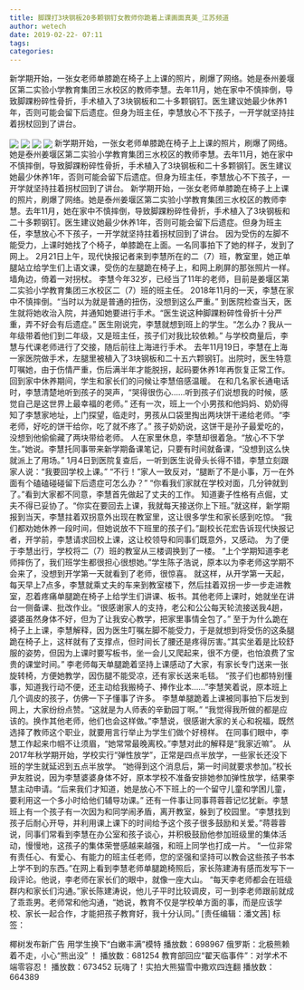 ```yaml
---
title: 脚踝打3块钢板20多颗钢钉女教师你跪着上课画面真美_江苏频道
author: wetech
date: 2019-02-22- 07:11
tags: 
categories: 
---
```

新学期开始，一张女老师单膝跪在椅子上上课的照片，刷爆了网络。她是泰州姜堰区第二实验小学教育集团三水校区的教师李慧。去年11月，她在家中不慎摔倒，导致脚踝粉碎性骨折，手术植入了3块钢板和二十多颗钢钉。医生建议她最少休养1年，否则可能会留下后遗症。但身为班主任，李慧放心不下孩子，一开学就坚持拄着拐杖回到了讲台。
<!-- more -->
                
<img align="center" border="0" src="http://p0.ifengimg.com/a/2019_08/6570fddaefc82b4_size55_w300_h225.jpg" />
                
<img align="center" border="0" src="http://p3.ifengimg.com/a/2019_08/df508a686f72fa2_size63_w300_h224.jpg" />
            
<img align="center" border="0" src="http://p2.ifengimg.com/a/2019_08/9d472636403f6a7_size85_w300_h254.jpg" />
<img align="center" border="0" src="http://p2.ifengimg.com/a/2016/0810/204c433878d5cf9size1_w16_h16.png" />
新学期开始，一张女老师单膝跪在椅子上上课的照片，刷爆了网络。她是泰州姜堰区第二实验小学教育集团三水校区的教师李慧。去年11月，她在家中不慎摔倒，导致脚踝粉碎性骨折，手术植入了3块钢板和二十多颗钢钉。医生建议她最少休养1年，否则可能会留下后遗症。但身为班主任，李慧放心不下孩子，一开学就坚持拄着拐杖回到了讲台。
新学期开始，一张女老师单膝跪在椅子上上课的照片，刷爆了网络。她是泰州姜堰区第二实验小学教育集团三水校区的教师李慧。去年11月，她在家中不慎摔倒，导致脚踝粉碎性骨折，手术植入了3块钢板和二十多颗钢钉。医生建议她最少休养1年，否则可能会留下后遗症。但身为班主任，李慧放心不下孩子，一开学就坚持拄着拐杖回到了讲台。
因为受伤的左脚不能受力，上课时她找了个椅子，单膝跪在上面。一名同事拍下了她的样子，发到了网上。
2月21日上午，现代快报记者来到李慧所在的二（7）班，教室里，她正单腿站立给学生们上语文课，受伤的左腿跪在椅子上，和网上刷屏的那张照片一样。墙角边，倚着一对拐杖。
李慧今年32岁，已经当了11年的老师，目前是姜堰区第二实验小学教育集团三水校区二（7）班的班主任。
2018年11月的一天，李慧在家中不慎摔倒。“当时以为就是普通的扭伤，没想到这么严重。”
到医院检查当天，医生就将她收治入院，并通知她要进行手术。“医生说这种脚踝粉碎性骨折十分严重，弄不好会有后遗症。”
医生刚说完，李慧就想到班上的学生。“怎么办？我从一年级带着他们到二年级，又是班主任，孩子们对我比较依赖。”
与学校商量后，李慧与代课老师进行了交接，随后前往上海进行手术。
去年11月19日，李慧在上海一家医院做手术，左腿里被植入了3块钢板和二十五六颗钢钉。出院时，医生特意叮嘱她，由于伤情严重，伤后满半年才能脱拐，起码要休养1年再恢复正常工作。
回到家中休养期间，学生和家长们的问候让李慧倍感温暖。
在和几名家长通电话时，李慧清楚地听到孩子的哭声，“哭得很伤心……听到孩子们说想我的时候，感觉自己是这世界上最幸福的老师。”
还有一次，班上一个小男孩和他妈妈、奶奶得知了李慧家地址，上门探望，临走时，男孩从口袋里掏出两块饼干递给老师。“李老师，好吃的饼干给你，吃了就不疼了。”
孩子奶奶说，这饼干是孙子最爱吃的，没想到他偷偷藏了两块带给老师。
人在家里休息，李慧却很着急。“放心不下学生。”她说。李慧托同事带来新学期备课笔记，只要有时间就备课，“没想到这么快就派上了用场。”
1月4日到医院复查后，一听到医生说骨头长得不错，李慧立刻跟家人说：“我要回学校上课。”
“不行！”家人一致反对，“腿断了不是小事，万一在外面有个磕磕碰碰留下后遗症可怎么办？”
“你看我们家就在学校对面，几分钟就到了。”看到大家都不同意，李慧首先做起了丈夫的工作。
知道妻子性格有点倔，丈夫不得已妥协了。“你实在要回去上课，我就每天接送你上下班。”就这样，新学期报到当天，李慧拄着双拐意外出现在教室里，这让很多学生和家长感到吃惊。
“我们都劝她休养一段时间，但她说放不下班里的孩子们。”副校长花宏告诉现代快报记者，开学前，李慧请求回校上课，这让校领导和同事们既意外，又感动。
为了便于李慧出行，学校将二（7）班的教室从三楼调换到了一楼。
“上个学期知道李老师摔伤了，我们班学生都很担心很想她。”学生陈子浩说，原本以为李老师这学期不会来了，没想到开学第一天就看到了老师，很惊喜。
就这样，从开学第一天起，每天早上7点多，李慧就乘丈夫的车来到教室楼下，然后拄着双拐一步一步走进教室，忍着疼痛单腿跪在椅子上给学生们讲课、板书。其他老师上课时，她就坐在讲台一侧备课、批改作业。“很感谢家人的支持，老公和公公每天轮流接送我4趟，婆婆虽然身体不好，但为了让我安心教学，把家里事情全包了。”
至于为什么跪在椅子上上课，李慧解释，因为医生叮嘱左脚不能受力，于是就想到将受伤的这条腿跪在椅子上，这样就有了支撑点，但时间长了腰还是疼得厉害。”其实坐着是比较舒服的姿势，但因为上课时要写板书，坐一会儿又爬起来，很不方便，也怕浪费了宝贵的课堂时间。”
李老师每天单腿跪着坚持上课感动了大家，有家长专门送来一张旋转椅，方便她教学，因伤腿不能受凉，还有家长送来毛毯。
“孩子们也都特别懂事，知道我行动不便，还主动给我搬椅子、捧作业本……”李慧笑着说，原本班上几个调皮的孩子，仿佛一下子懂事了许多。
李慧单腿跪着上课被同事拍下后发到网上，大家纷纷点赞。“这就是为人师表的辛勤园丁啊。”
“我觉得我所做的都是应该的。换作其他老师，他们也会这样做。”李慧说，很感谢大家的关心和祝福，既然选择了教师这个职业，就要用言行举止为学生们做个好榜样。
在同事们眼中，李慧工作起来巾帼不让须眉，“她常常最晚离校。”李慧对此的解释是“我家近嘛”。
从2017年秋学期开始，学校实行“弹性放学”，正常是四点半放学，一些家长还没下班的学生就延迟到五点半放学。
“她得到这个消息后，第一时间就要求参加。”校长尹友胜说，因为李慧婆婆身体不好，原本学校不准备安排她参加弹性放学，结果李慧主动申请。“后来我们才知道，她是放心不下班上的一个留守儿童和学困儿童，要利用这一个多小时给他们辅导功课。”
还有一件事让同事蒋蓉蓉记忆犹新。李慧班上有一个孩子有一次因为和同学闹矛盾，离开教室，躲到了校园里。“李慧找到孩子后耐心开导，并利用课上课下的时间给予这个孩子很多鼓励和关爱。”蒋蓉蓉说，同事们常看到李慧在办公室和孩子谈心，并积极鼓励他参加班级里的集体活动，慢慢地，这孩子的集体荣誉感越来越强，和班上同学也打成一片。
“一位非常有责任心、有爱心、有能力的班主任老师，您的坚强和坚持可以教会这些孩子书本上学不到的东西。”在网上看到李慧老师单腿跪椅照后，家长陈建涛有感而发写下一段评论。他说，李老师在家长们的眼中，就像一座大山。
“每天李老师都会在班级群内和家长们沟通。”家长陈建涛说，他儿子平时比较调皮，可一到李老师跟前就成了乖乖男。老师常和他沟通，“她说，教育不仅是学校单方面的事，而是应该学校、家长一起合作，才能把孩子教育好，我十分认同。”
[责任编辑：潘文茜]
标签：
 
 
             
椰树发布新广告 用学生换下“白嫩丰满”模特
播放数：698967
俄罗斯：北极熊赖着不走，小心“熊出没” ！
播放数：681254
教育部回应“翟天临事件”：对学术不端零容忍！
播放数：673452
玩嗨了！实拍大熊猫雪中撒欢四连翻
播放数：664389
